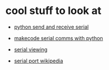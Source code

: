 # cool stuff to look at

* [python send and receive serial](https://discuss.python.org/t/how-to-send-and-receive-serial-in-python/10394)

* [makecode serial comms with python](https://stackoverflow.com/questions/58043143/how-to-set-up-serial-communication-with-microbit-using-pyserial)

* [serial viewing](https://support.microbit.org/support/solutions/articles/19000022103-outputing-serial-data-from-the-micro-bit-to-a-computer)

* [serial port wikipedia](https://en.wikipedia.org/wiki/Serial_port)
